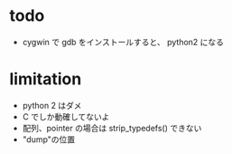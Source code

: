 # todo

 - cygwin で gdb をインストールすると、 python2 になる

# limitation

 - python 2 はダメ
 - C でしか動確してないよ
 - 配列、pointer の場合は strip_typedefs() できない
 - "dump"の位置